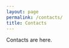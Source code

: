 ```yaml
---
layout: page
permalink: /contacts/                                                         
title: Contacts
---
```

Contacts are here.